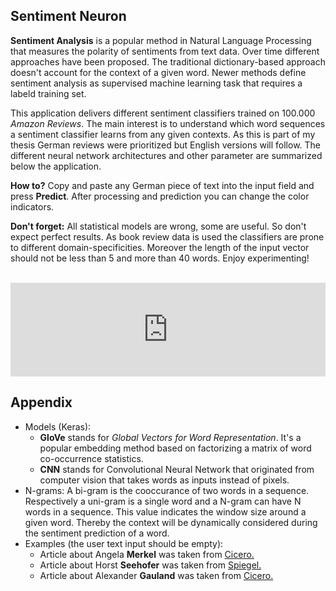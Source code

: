 
## Sentiment Neuron

**Sentiment Analysis** is a popular method in Natural Language Processing that measures the polarity of sentiments from text data. Over time different approaches have been proposed. The traditional dictionary-based approach doesn't account for the context of a given word. Newer methods define sentiment analysis as supervised machine learning task that requires a labeld training set. 

This application delivers different sentiment classifiers trained on 100.000 *Amazon Reviews*. The main interest is to understand which word sequences a sentiment classifier learns from any given contexts. As this is part of my thesis German reviews were prioritized but English versions will follow. The different neural network architectures and other parameter are summarized below the application. 

**How to?** Copy and paste any German piece of text into the input field and press **Predict**. After processing and prediction you can change the color indicators. 

**Don't forget:** All statistical models are wrong, some are useful. So don't expect perfect results. As book review data is used the classifiers are prone to different domain-specificities. Moreover the length of the input vector should not be less than 5 and more than 40 words. Enjoy experimenting!

<!---<iframe id = "myIframe" src="https://systats.shinyapps.io/shiny_sent/" style="border: none; width: 900px; height: 1000px"></iframe>--->
<br>

<script type="text/javascript" src="https://cdnjs.cloudflare.com/ajax/libs/iframe-resizer/3.5.16/iframeResizer.min.js"></script>
<style>
  iframe {
    min-width: 100%;
  }
</style>

<iframe id="myIframe" src="https://systats.shinyapps.io/shiny_sent/" scrolling="no" frameborder="no"></iframe>
<script>
  iFrameResize({
    heightCalculationMethod: 'taggedElement'
  });
</script>

## Appendix

* Models (Keras):
    + **GloVe** stands for *Global Vectors for Word Representation*. It's a popular embedding method based on factorizing a matrix of word co-occurrence statistics.
    + **CNN** stands for Convolutional Neural Network that originated from computer vision that takes words as inputs instead of pixels.  
* N-grams: A bi-gram is the cooccurance of two words in a sequence. Respectively a uni-gram is a single word and a N-gram can have N words in a sequence. This value indicates the window size around a given word. Thereby the context will be dynamically considered during the sentiment prediction of a word. 
* Examples (the user text input should be empty):
    + Article about Angela **Merkel** was taken from [Cicero.](https://www.cicero.de/innenpolitik/angela-merkel-bundeskanzlerin-befragung-abgeordnete-untersuchungsausschuss-fluechtlinge-lindner-grosse-koalition)
    + Article about Horst **Seehofer** was taken from [Spiegel.](http://www.spiegel.de/politik/deutschland/horst-seehofer-ein-tragischer-fall-kommentar-a-1217881.html)
    + Article about Alexander **Gauland** was taken from [Cicero.](https://www.cicero.de/afd-rede-gauland-junge-alternative-holocaust)
